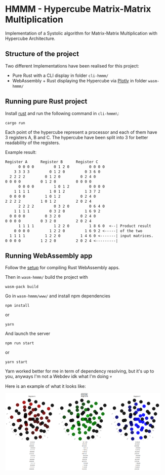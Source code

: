 # HMMM - Hypercube Matrix-Matrix Multiplication

Implementation of a Systolic algorithm for Matrix-Matrix Multiplication with Hypercube Architecture.

## Structure of the project

Two different Implementations have been realised for this project:
- Pure Rust with a CLI display in folder `cli-hmmm/`
- WebAssembly + Rust displaying the Hypercube via [Plotly](https://plotly.com/) in folder `wasm-hmmm/`
 
## Running pure Rust project

Install [rust](https://www.rust-lang.org/tools/install) and run the following command in `cli-hmmm\`:

```shell
cargo run
```

Each point of the hypercube represent a processor and each of them have 3 registers A, B and C.
The hypercube have been split into 3 for better readability of the registers.

Example result:
```
Register A      Register B      Register C
      0 0 0 0         0 1 2 0         0 0 0 0 
    3 3 3 3         0 1 2 0         0 3 6 0 
  2 2 2 2         0 1 2 0         0 2 4 0 
0 0 0 0         0 1 2 0         0 0 0 0 
      0 0 0 0         1 0 1 2         0 0 0 0 
    1 1 1 1         1 0 1 2         1 3 7 2 
  0 0 0 0         1 0 1 2         0 2 4 0 
2 2 2 2         1 0 1 2         2 0 2 4 
      2 2 2 2         0 3 2 0         0 6 4 0 
    1 1 1 1         0 3 2 0         1 6 9 2 
  0 0 0 0         0 3 2 0         0 2 4 0 
0 0 0 0         0 3 2 0         2 0 2 4 
      1 1 1 1         1 2 2 0         1 8 6 0  <--| Product result
    0 0 0 0         1 2 2 0         1 6 9 2 <-----| of the two
  1 1 1 1         1 2 2 0         1 4 6 0 <-------| input matrices.
0 0 0 0         1 2 2 0         2 0 2 4 <---------| 
```

## Running WebAssembly app

Follow the [setup](https://rustwasm.github.io/docs/book/game-of-life/setup.html) for compiling Rust WebAssembly apps.

Then in `wasm-hmmm/` build the project with
```shell
wasm-pack build
```

Go in `wasm-hmmm/www/` and install npm dependencies
```shell
npm install
```
or
```shell
yarn
```

And launch the server
```shell
npm run start
```
or
```shell
yarn start
```

Yarn worked better for me in term of dependency resolving, but it's up to you, anyways I'm not a Webdev idk what I'm doing 💀

Here is an example of what it looks like:

![example-wasm](https://github.com/PhoqueEberlue/hmmm/blob/main/example-wasm.png)

